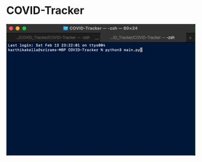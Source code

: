 # COVID-Tracker
<img src="https://raw.githubusercontent.com/skarthik7/COVID-Tracker/main/demo.gif?token=AO4T4VRXS2ISGFYYKVQTZSLAGFYVM" width="500" > 
